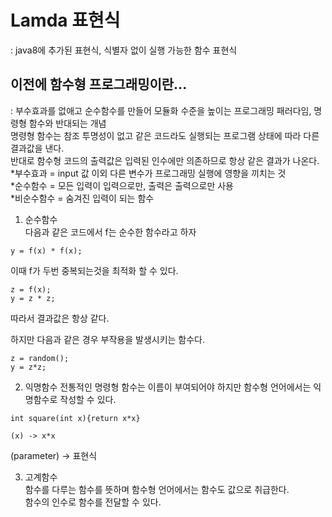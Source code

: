 # Lamda 표현식
: java8에 추가된 표현식, 식별자 없이 실행 가능한 함수 표현식   
   
## 이전에 함수형 프로그래밍이란...
: 부수효과를 없애고 순수함수를 만들어 모듈화 수준을 높이는 프로그래밍 패러다임, 명령형 함수와 반대되는 개념  
명령형 함수는 참조 투명성이 없고 같은 코드라도 실행되는 프로그램 상태에 따라 다른 결과값을 낸다.  
반대로 함수형 코드의 출력값은 입력된 인수에만 의존하므로 항상 같은 결과가 나온다.    
*부수효과 = input 값 이외 다른 변수가 프로그래밍 실행에 영향을 끼치는 것  
*순수함수 = 모든 입력이 입력으로만, 출력은 출력으로만 사용  
*비순수함수 = 숨겨진 입력이 되는 함수  
   
1. 순수함수   
다음과 같은 코드에서 f는 순수한 함수라고 하자
```   
y = f(x) * f(x);
```   
이때 f가 두번 중복되는것을 최적화 할 수 있다.   
```
z = f(x);
y = z * z;
```
따라서 결과값은 항상 같다.   
   
하지만  다음과 같은 경우 부작용을 발생시키는 함수다.   
```
z = random();
y = z*z;
```

2. 익명함수
전통적인 명령형 함수는 이름이 부여되어야 하지만 함수형 언어에서는 익명함수로 작성할 수 있다.   
```
int square(int x){return x*x}   
   
(x) -> x*x
```
(parameter) -> 표현식   
   
3. 고계함수   
함수를 다루는 함수를 뜻하며 함수형 언어에서는 함수도 값으로 취급한다.   
함수의 인수로 함수를 전달할 수 있다.   
